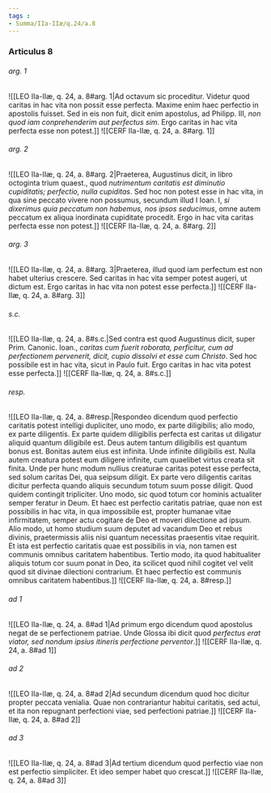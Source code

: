 ```yaml
---
tags : 
- Summa/IIa-IIæ/q.24/a.8
---
```


### Articulus 8

###### arg. 1
![[LEO IIa-IIæ, q. 24, a. 8#arg. 1|Ad octavum sic proceditur. Videtur quod caritas in hac vita non possit esse perfecta. Maxime enim haec perfectio in apostolis fuisset. Sed in eis non fuit, dicit enim apostolus, ad Philipp. III, *non quod iam conprehenderim aut perfectus sim*. Ergo caritas in hac vita perfecta esse non potest.]]
![[CERF IIa-IIæ, q. 24, a. 8#arg. 1]]

###### arg. 2
![[LEO IIa-IIæ, q. 24, a. 8#arg. 2|Praeterea, Augustinus dicit, in libro octoginta trium quaest., quod *nutrimentum caritatis est diminutio cupiditatis; perfectio, nulla cupiditas*. Sed hoc non potest esse in hac vita, in qua sine peccato vivere non possumus, secundum illud I Ioan. I, *si dixerimus quia peccatum non habemus, nos ipsos seducimus*, omne autem peccatum ex aliqua inordinata cupiditate procedit. Ergo in hac vita caritas perfecta esse non potest.]]
![[CERF IIa-IIæ, q. 24, a. 8#arg. 2]]

###### arg. 3
![[LEO IIa-IIæ, q. 24, a. 8#arg. 3|Praeterea, illud quod iam perfectum est non habet ulterius crescere. Sed caritas in hac vita semper potest augeri, ut dictum est. Ergo caritas in hac vita non potest esse perfecta.]]
![[CERF IIa-IIæ, q. 24, a. 8#arg. 3]]

###### s.c.
![[LEO IIa-IIæ, q. 24, a. 8#s.c.|Sed contra est quod Augustinus dicit, super Prim. Canonic. Ioan., *caritas cum fuerit roborata, perficitur, cum ad perfectionem pervenerit, dicit, cupio dissolvi et esse cum Christo*. Sed hoc possibile est in hac vita, sicut in Paulo fuit. Ergo caritas in hac vita potest esse perfecta.]]
![[CERF IIa-IIæ, q. 24, a. 8#s.c.]]

###### resp.
![[LEO IIa-IIæ, q. 24, a. 8#resp.|Respondeo dicendum quod perfectio caritatis potest intelligi dupliciter, uno modo, ex parte diligibilis; alio modo, ex parte diligentis. Ex parte quidem diligibilis perfecta est caritas ut diligatur aliquid quantum diligibile est. Deus autem tantum diligibilis est quantum bonus est. Bonitas autem eius est infinita. Unde infinite diligibilis est. Nulla autem creatura potest eum diligere infinite, cum quaelibet virtus creata sit finita. Unde per hunc modum nullius creaturae caritas potest esse perfecta, sed solum caritas Dei, qua seipsum diligit. Ex parte vero diligentis caritas dicitur perfecta quando aliquis secundum totum suum posse diligit. Quod quidem contingit tripliciter. Uno modo, sic quod totum cor hominis actualiter semper feratur in Deum. Et haec est perfectio caritatis patriae, quae non est possibilis in hac vita, in qua impossibile est, propter humanae vitae infirmitatem, semper actu cogitare de Deo et moveri dilectione ad ipsum. Alio modo, ut homo studium suum deputet ad vacandum Deo et rebus divinis, praetermissis aliis nisi quantum necessitas praesentis vitae requirit. Et ista est perfectio caritatis quae est possibilis in via, non tamen est communis omnibus caritatem habentibus. Tertio modo, ita quod habitualiter aliquis totum cor suum ponat in Deo, ita scilicet quod nihil cogitet vel velit quod sit divinae dilectioni contrarium. Et haec perfectio est communis omnibus caritatem habentibus.]]
![[CERF IIa-IIæ, q. 24, a. 8#resp.]]

###### ad 1
![[LEO IIa-IIæ, q. 24, a. 8#ad 1|Ad primum ergo dicendum quod apostolus negat de se perfectionem patriae. Unde Glossa ibi dicit quod *perfectus erat viator, sed nondum ipsius itineris perfectione perventor*.]]
![[CERF IIa-IIæ, q. 24, a. 8#ad 1]]

###### ad 2
![[LEO IIa-IIæ, q. 24, a. 8#ad 2|Ad secundum dicendum quod hoc dicitur propter peccata venialia. Quae non contrariantur habitui caritatis, sed actui, et ita non repugnant perfectioni viae, sed perfectioni patriae.]]
![[CERF IIa-IIæ, q. 24, a. 8#ad 2]]

###### ad 3
![[LEO IIa-IIæ, q. 24, a. 8#ad 3|Ad tertium dicendum quod perfectio viae non est perfectio simpliciter. Et ideo semper habet quo crescat.]]
![[CERF IIa-IIæ, q. 24, a. 8#ad 3]]

